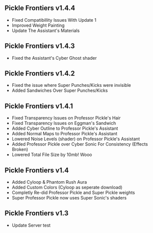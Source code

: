 ## Pickle Frontiers v1.4.4
- Fixed Compatibillity Issues With Update 1
- Improved Weight Painting
- Update The Assistant's Materials

## Pickle Frontiers v1.4.3
- Fixed the Assistant's Cyber Ghost shader

## Pickle Frontiers v1.4.2
- Fixed the issue where Super Punches/Kicks were invisible
- Added Sandwiches Over Super Punches/Kicks

## Pickle Frontiers v1.4.1
- Fixed Transparency Issues on Professor Pickle's Hair
- Fixed Transparency Issues on Eggman's Sandwich
- Added Cyber Outline to Professor Pickle's Assistant
- Added Normal Maps to Professor Pickle's Assistant
- Lowered Noise Levels (shader) on Professor Pickle's Assistant
- Added Professor Pickle over Cyber Sonic For Consistency (Effects Broken)
- Lowered Total File Size by 10mb! Wooo

## Pickle Frontiers v1.4
- Added Cyloop & Phantom Rush Aura
- Added Custom Colors (Cyloop as seperate download)
- Completly Re-did Professor Pickle and Super Pickle weights
- Super Professor Pickle now uses Super Sonic's shaders

## Pickle Frontiers v1.3
- Update Server test
